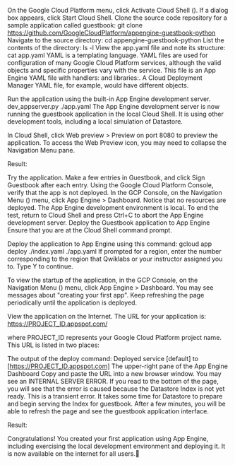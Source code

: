 On the Google Cloud Platform menu, click Activate Cloud Shell (). If a dialog box appears, click Start Cloud Shell.
Clone the source code repository for a sample application called guestbook:
git clone https://github.com/GoogleCloudPlatform/appengine-guestbook-python
Navigate to the source directory:
cd appengine-guestbook-python
List the contents of the directory:
ls -l
View the app.yaml file and note its structure:
cat app.yaml
YAML is a templating language. YAML files are used for configuration of many Google Cloud Platform services, although the valid objects and specific properties vary with the service. This file is an App Engine YAML file with handlers: and libraries:. A Cloud Deployment Manager YAML file, for example, would have different objects.

Run the application using the built-in App Engine development server.
dev_appserver.py ./app.yaml
The App Engine development server is now running the guestbook application in the local Cloud Shell. It is using other development tools, including a local simulation of Datastore.

In Cloud Shell, click Web preview > Preview on port 8080 to preview the application.
To access the Web Preview icon, you may need to collapse the Navigation Menu pane.

Result:



Try the application. Make a few entries in Guestbook, and click Sign Guestbook after each entry.
Using the Google Cloud Platform Console, verify that the app is not deployed. In the GCP Console, on the Navigation Menu () menu, click App Engine > Dashboard. Notice that no resources are deployed. The App Engine development environment is local.
To end the test, return to Cloud Shell and press Ctrl+C to abort the App Engine development server.
Deploy the Guestbook application to App Engine
Ensure that you are at the Cloud Shell command prompt.

Deploy the application to App Engine using this command:
gcloud app deploy ./index.yaml ./app.yaml
If prompted for a region, enter the number corresponding to the region that Qwiklabs or your instructor assigned you to. Type Y to continue.

To view the startup of the application, in the GCP Console, on the Navigation Menu () menu, click App Engine > Dashboard.
You may see messages about "creating your first app". Keep refreshing the page periodically until the application is deployed.

View the application on the Internet. The URL for your application is:
https://PROJECT_ID.appspot.com/

where PROJECT_ID represents your Google Cloud Platform project name. This URL is listed in two places:

The output of the deploy command: Deployed service [default] to [https://PROJECT_ID.appspot.com]
The upper-right pane of the App Engine Dashboard
Copy and paste the URL into a new browser window.
You may see an INTERNAL SERVER ERROR. If you read to the bottom of the page, you will see that the error is caused because the Datastore Index is not yet ready. This is a transient error. It takes some time for Datastore to prepare and begin serving the Index for guestbook. After a few minutes, you will be able to refresh the page and see the guestbook application interface.

Result:



Congratulations! You created your first application using App Engine, including exercising the local development environment and deploying it. It is now available on the internet for all users.
